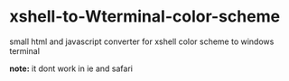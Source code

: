 # xshell-to-Wterminal-color-scheme
small html and javascript converter for xshell color scheme to windows terminal

**note:** it dont work in ie and safari
